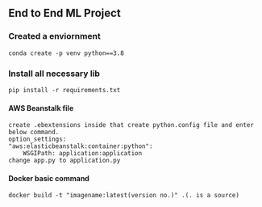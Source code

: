 ## End to End ML Project

### Created a enviornment

```
conda create -p venv python==3.8

```

### Install all necessary lib

```
pip install -r requirements.txt
```
#### AWS Beanstalk file ###
```
create .ebextensions inside that create python.config file and enter below command.
option_settings:
"aws:elasticbeanstalk:container:python":
    WSGIPath: application:application
change app.py to application.py

````
#### Docker basic command ###
```
docker build -t "imagename:latest(version no.)" .(. is a source)